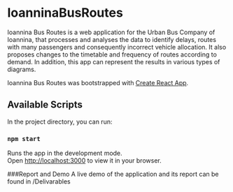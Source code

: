 # IoanninaBusRoutes

Ioannina Bus Routes is a web application for the Urban Bus Company of Ioannina, that processes and analyses the data to identify delays, routes with many passengers and consequently incorrect vehicle allocation. It also proposes changes to the timetable and frequency of routes according to demand. In addition, this app can represent the results in various types of diagrams.

Ioannina Bus Routes was bootstrapped with [Create React App](https://github.com/facebook/create-react-app).

## Available Scripts

In the project directory, you can run:

### `npm start`

Runs the app in the development mode.\
Open [http://localhost:3000](http://localhost:3000) to view it in your browser.

###Report and Demo
A live demo of the application and its report can be found in /Delivarables
